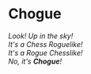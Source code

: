 # Chogue

_Look! Up in the sky!_  
_It's a Chess Roguelike!_  
_It's a Rogue Chesslike!_  
_No, it's **Chogue**!_
